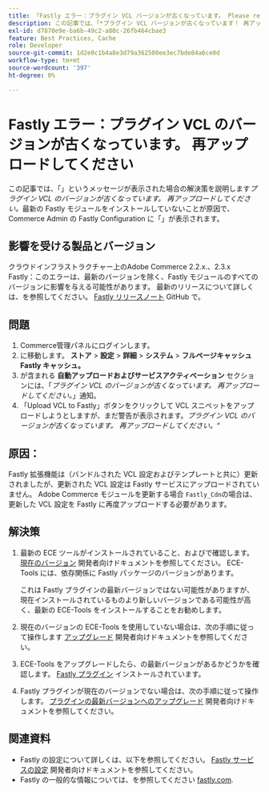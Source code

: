 ```yaml
---
title: 「Fastly エラー：プラグイン VCL バージョンが古くなっています。 Please re-Upload'
description: この記事では、「*プラグイン VCL バージョンが古くなっています！ 再アップロードしてください。最新の Fastly モジュールをインストールしていないことが原因で、Commerce Admin の Fastly Configuration に*"。
exl-id: d7870e9e-ba6b-49c2-a80c-26fb464cbae3
feature: Best Practices, Cache
role: Developer
source-git-commit: 1d2e0c1b4a8e3d79a362500ee3ec7bde84a6ce0d
workflow-type: tm+mt
source-wordcount: '397'
ht-degree: 0%

---
```


# Fastly エラー：プラグイン VCL のバージョンが古くなっています。 再アップロードしてください

この記事では、「」というメッセージが表示された場合の解決策を説明します&#x200B;*プラグイン VCL のバージョンが古くなっています。 再アップロードしてください。*&#x200B;最新の Fastly モジュールをインストールしていないことが原因で、Commerce Admin の Fastly Configuration に「」が表示されます。

## 影響を受ける製品とバージョン

クラウドインフラストラクチャー上のAdobe Commerce 2.2.x.、2.3.x<br>
Fastly：このエラーは、最新のバージョンを除く、Fastly モジュールのすべてのバージョンに影響を与える可能性があります。 最新のリリースについて詳しくは、を参照してください。 [Fastly リリースノート](https://github.com/fastly/fastly-magento2/releases) GitHub で。

## 問題

1. Commerce管理パネルにログインします。
1. に移動します。 **ストア** > **設定** > **詳細** > **システム** > **フルページキャッシュ**   **Fastly キャッシュ。**
1. が含まれる **自動アップロードおよびサービスアクティベーション** セクションには、「*プラグイン VCL のバージョンが古くなっています。 再アップロードしてください。*」通知。
1. 「Upload VCL to Fastly」ボタンをクリックして VCL スニペットをアップロードしようとしますが、まだ警告が表示されます。*プラグイン VCL のバージョンが古くなっています。 再アップロードしてください。*“

## 原因：

Fastly 拡張機能は（バンドルされた VCL 設定およびテンプレートと共に）更新されましたが、更新された VCL 設定は Fastly サービスにアップロードされていません。 Adobe Commerce モジュールを更新する場合 `Fastly_Cdn`の場合は、更新した VCL 設定を Fastly に再度アップロードする必要があります。

## 解決策

1. 最新の ECE ツールがインストールされていること、およびで確認します。 [現在のバージョン](https://experienceleague.adobe.com/docs/commerce-cloud-service/user-guide/release-notes/cloud-tools-suite.html) 開発者向けドキュメントを参照してください。 ECE-Tools には、依存関係に Fastly パッケージのバージョンがあります。

   これは Fastly プラグインの最新バージョンではない可能性がありますが、現在インストールされているものより新しいバージョンである可能性が高く、最新の ECE-Tools をインストールすることをお勧めします。

1. 現在のバージョンの ECE-Tools を使用していない場合は、次の手順に従って操作します [アップグレード](https://experienceleague.adobe.com/docs/commerce-cloud-service/user-guide/dev-tools/ece-tools/update-package.html) 開発者向けドキュメントを参照してください。
1. ECE-Tools をアップグレードしたら、の最新バージョンがあるかどうかを確認します。 [Fastly プラグイン](https://github.com/fastly/fastly-magento2/tree/master/etc/vcl_snippets) インストールされています。
1. Fastly プラグインが現在のバージョンでない場合は、次の手順に従って操作します。 [プラグインの最新バージョンへのアップグレード](https://experienceleague.adobe.com/docs/commerce-cloud-service/user-guide/cdn/setup-fastly/fastly-configuration.html#upgrade-the-fastly-module) 開発者向けドキュメントを参照してください。

## 関連資料

* Fastly の設定について詳しくは、以下を参照してください。 [Fastly サービスの設定](https://experienceleague.adobe.com/docs/commerce-cloud-service/user-guide/cdn/fastly.html) 開発者向けドキュメントを参照してください。
* Fastly の一般的な情報については、を参照してください [fastly.com](https://www.fastly.com/).
